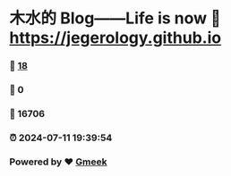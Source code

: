 # 木水的 Blog——Life is now :link: https://jegerology.github.io 
### :page_facing_up: [18](https://jegerology.github.io/tag.html) 
### :speech_balloon: 0 
### :hibiscus: 16706 
### :alarm_clock: 2024-07-11 19:39:54 
### Powered by :heart: [Gmeek](https://github.com/Meekdai/Gmeek)
